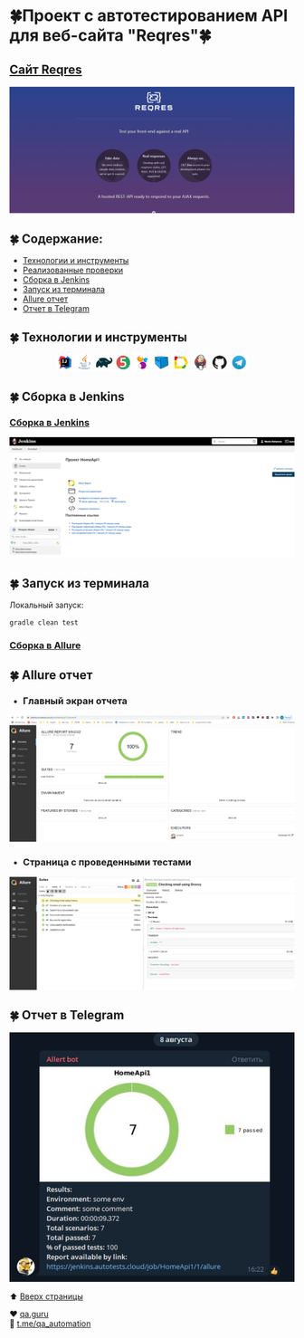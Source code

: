 # :four_leaf_clover:Проект с автотестированием API для веб-сайта "Reqres":four_leaf_clover:
<a id="anchor"></a>
## <a target="_blank" href="https://reqres.in/">Сайт Reqres</a>
![Reqres](images/1.png)

## :four_leaf_clover: Содержание:

- <a href="#four_leaf_clover-технологии-и-инструменты">Технологии и инструменты</a>
- <a href="#four_leaf_clover-реализованные-проверки">Реализованные проверки</a>
- <a href="#four_leaf_clover-сборка-в-Jenkins">Сборка в Jenkins</a>
- <a href="#four_leaf_clover-запуск-из-терминала">Запуск из терминала</a>
- <a href="#four_leaf_clover-allure-отчет">Allure отчет</a>
- <a href="#four_leaf_clover-отчет-в-telegram">Отчет в Telegram</a>


## :four_leaf_clover: Технологии и инструменты

<p align="center">
<img width="6%" title="IntelliJ IDEA" src="images/Intelij_IDEA.png">
<img width="6%" title="Java" src="images/Java.png">
<img width="6%" title="Gradle" src="images/Gradle.png">
<img width="6%" title="JUnit5" src="images/JUnit5.png">
<img width="6%" title="Selenide" src="images/Selenide.png">
<img width="6%" title="Selenoid" src="images/Selenoid.png">
<img width="6%" title="Allure Report" src="images/Allure_Report.png">
<img width="6%" title="Jenkins" src="images/Jenkins.png">
<img width="6%" title="GitHub" src="images/Github.png">
<img width="6%" title="Telegram" src="images/Telegram.png">
</p>



## :four_leaf_clover: Сборка в Jenkins
### <a target="_blank" href="https://jenkins.autotests.cloud/job/HomeApi1/">Сборка в Jenkins</a>
<p align="center">
<img title="Jenkins Dashboard" src="images/J1.png">
</p>  

## :four_leaf_clover: Запуск из терминала
Локальный запуск:
```
gradle clean test
```

### <a target="_blank" href="https://jenkins.autotests.cloud/job/HomeApi1/1/allure/">Сборка в Allure</a>
## :four_leaf_clover: Allure отчет
- ### Главный экран отчета
<p align="center">
<img title="Allure Overview Dashboard" src="images/A1.png">
</p>

- ### Страница с проведенными тестами
<p align="center">
<img title="Allure Test Page" src="images/A2.png">
</p>

## :four_leaf_clover: Отчет в Telegram
<p align="center">
<img title="TELEGRAMBOT" src="images/T1.png">
</p>



:arrow_up: [Вверх страницы](#anchor)

:heart: <a target="_blank" href="https://qa.guru">qa.guru</a><br/>
:blue_heart: <a target="_blank" href="https://t.me/qa_automation">t.me/qa_automation</a>

